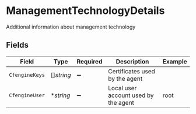 # ManagementTechnologyDetails

Additional information about management technology


## Fields

| Field                                | Type                                 | Required                             | Description                          | Example                              |
| ------------------------------------ | ------------------------------------ | ------------------------------------ | ------------------------------------ | ------------------------------------ |
| `CfengineKeys`                       | []*string*                           | :heavy_minus_sign:                   | Certificates used by the agent       |                                      |
| `CfengineUser`                       | **string*                            | :heavy_minus_sign:                   | Local user account used by the agent | root                                 |